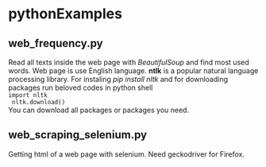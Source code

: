 # pythonExamples
## web_frequency.py

Read all texts inside the web page with *BeautifulSoup* and find most used words. Web page is use English language. **ntlk** is a popular natural language processing library. For instaling *pip install nltk* and for downloading packages run beloved codes in python shell  
    ```
    import nltk
    ```   
    ``` 
    nltk.download()  
    ```  
You can download all packages or packages you need.

## web_scraping_selenium.py

Getting html of a web page with selenium. Need geckodriver for Firefox. 

